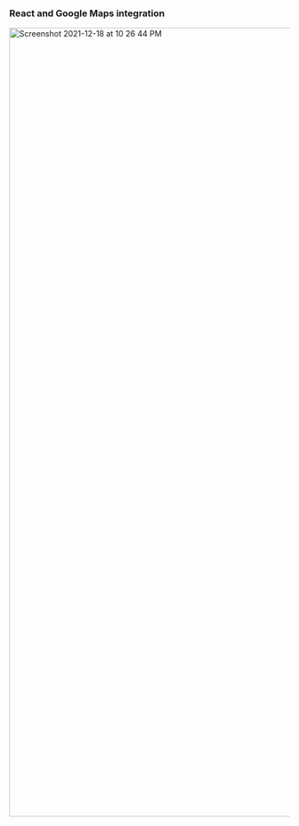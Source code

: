  ### React and Google Maps integration

<img width="1418" alt="Screenshot 2021-12-18 at 10 26 44 PM" src="https://user-images.githubusercontent.com/17153660/146666108-f7e0b781-9879-45f1-826e-7868f0849378.png">
